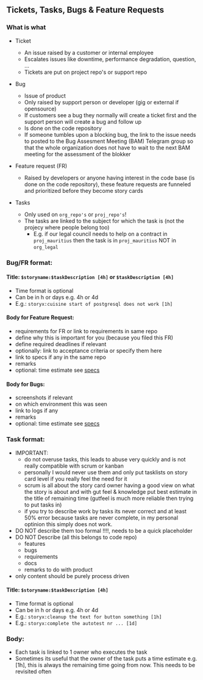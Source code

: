 ## Tickets, Tasks, Bugs & Feature Requests


### What is what

- Ticket
    - An issue raised by a customer or internal employee
    - Escalates issues like downtime, performance degradation, question, ...
    - Tickets are put on project repo's or support repo

- Bug
    - Issue of product
    - Only raised by support person or developer (gig or external if opensource)
    - If customers see a bug they normally will create a ticket first and the support person will create a bug and follow up
    - Is done on the code repository
    - If someone tumbles upon a blocking bug, the link to the issue needs to posted to the Bug Assesment Meeting (BAM) Telegram group so that the whole organization does not have to wait to the next BAM meeting for the assessment of the blokker

- Feature request (FR)
    - Raised by developers or anyone having interest in the code base (is done on the code repository), these feature requests are funneled and prioritized before they become story cards

- Tasks
    - Only used on ```org_repo's``` or ```proj_repo's```!
    - The tasks are linked to the subject for which the task is (not the projecy where people belong too)
        - E.g. if our legal council needs to help on a contract in ```proj_mauritius``` then the task is in ```proj_mauritius``` NOT in ```org_legal```

### Bug/FR format:

#### Title: ```$storyname:$taskDescription [4h]``` or ```$taskDescription [4h]```

- Time format is optional
- Can be in h or days e.g. 4h or 4d
- E.g.: ```storyx:cuisine start of postgresql does not work [1h]```

#### Body for Feature Request:

- requirements for FR or link to requirements in same repo
- define why this is important for you (because you filed this FR)
- define required deadlines if relevant
- optionally: link to acceptance criteria or specify them here
- link to specs if any in the same repo
- remarks
- optional: time estimate see [specs](specs.md)

#### Body for Bugs:

- screenshots if relevant
- on which environment this was seen
- link to logs if any
- remarks
- optional: time estimate see [specs](specs.md)


### Task format:

- IMPORTANT:
    - do not overuse tasks, this leads to abuse very quickly and is not really compatible with scrum or kanban
    - personally I would never use them and only put tasklists on story card level if you really feel the need for it
    - scrum is all about the story card owner having a good view on what the story is about and with gut feel & knowledge put best estimate in the title of remaining time (gutfeel is much more reliable then trying to put tasks in)
    - if you try to describe work by tasks its never correct and at least 50% error because tasks are never complete, in my personal optinion this simply does not work.
- DO NOT describe them too formal !!!!, needs to be a quick placeholder
- DO NOT Describe (all this belongs to code repo)
    - features
    - bugs
    - requirements
    - docs
    - remarks to do with product
- only content should be purely process driven

#### Title: ```$storyname:$taskDescription [4h]```

- Time format is optional
- Can be in h or days e.g. 4h or 4d
- E.g.: ```storyx:cleanup the text for button something [1h]```
- E.g.: ```storyx:complete the autotest nr ... [1d]```

### Body:

- Each task is linked to 1 owner who executes the task
- Sometimes its useful that the owner of the task puts a time estimate e.g. [1h], this is always the remaining time going from now. This needs to be revisited often
